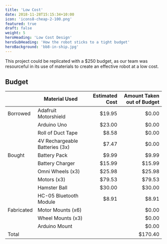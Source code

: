 ```yaml
---
title: 'Low Cost'
date: 2018-11-28T15:15:34+10:00
icon: 'icons8-cheap-2-100.png'
featured: true
draft: false
weight: 5
heroHeading: 'Low Cost Design'
heroSubHeading: 'How the robot sticks to a tight budget'
heroBackground: 'bb8-in-ship.jpg'
---
```


This project could be replicated with a $250 budget, as our team was resourceful
in its use of materials to create an effective robot at a low cost.

## Budget
|            | Material Used                  | Estimated Cost | Amount Taken out of Budget |
|------------|--------------------------------|---------------:|---------------------------:|
| Borrowed   | Adafruit Motorshield           |         $19.95 |                      $0.00 |
|            | Arduino Uno                    |         $23.00 |                      $0.00 |
|            | Roll of Duct Tape              |          $8.58 |                      $0.00 |
|            | 4V Rechargeable Batteries (3x) |          $7.47 |                      $0.00 |
| Bought     | Battery Pack                   |          $9.99 |                      $9.99 |
|            | Battery Charger                |         $15.99 |                     $15.99 |
|            | Omni Wheels (x3)               |         $25.98 |                     $25.98 |
|            | Motors (x3)                    |         $79.53 |                     $79.53 |
|            | Hamster Ball                   |         $30.00 |                     $30.00 |
|            | HC-05 Bluetooth Module         |          $8.91 |                      $8.91 |
| Fabricated | Motor Mounts (x6)              |                |                      $0.00 |
|            | Wheel Mounts (x3)              |                |                      $0.00 |
|            | Arduino Mount                  |                |                      $0.00 |
| Total      |                                |                |                    $170.40 |